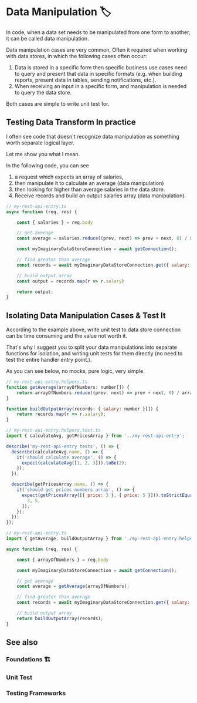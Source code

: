 # Data Manipulation 🏷️

In code, when a data set needs to be manipulated from one form to another, it can be called data manipulation.

Data manipulation cases are very common, Often it required when working with data stores, in which the following cases often occur:

1. Data is stored in a specific form then specific business use cases need to query and present that data in specific formats (e.g. when building reports, present data in tables, sending notifications, etc.).
1. When receiving an input in a specific form, and manipulation is needed to query the data store.

Both cases are simple to write unit test for.

<!-- This case is classic for unit tests, it saves you from regressions, increase your confidence in code changes (see explained unit tests **[pros 👍](../pros.md)**). -->

## Testing Data Transform In practice

I often see code that doesn't recognize data manipulation as something worth separate logical layer.

Let me show you what I mean.

In the following code, you can see

1. a request which expects an array of salaries,
2. then manipulate it to calculate an average (data manipulation)
3. then looking for higher than average salaries in the data store.
4. Receive records and build an output salaries array (data manipulation).

```javascript
// my-rest-api-entry.ts
async function (req, res) {

    const { salaries } = req.body

    // get average
    const average = salaries.reduce((prev, next) => prev + next, 0) / salaries.length

    const myImaginaryDataStoreConnection = await getConnection();

    // find greater than average
    const records = await myImaginaryDataStoreConnection.get({ salary: { greaterThan: average } })

    // build output array
    const output = records.map(r => r.salary)

    return output;
}
```

## Isolating Data Manipulation Cases & Test It

According to the example above, write unit test to data store connection can be time consuming and the value not worth it.

That's why I suggest you to split your data manipulations into separate functions for isolation, and writing unit tests for them directly (no need to test the entire handler entry point.).

As you can see below, no mocks, pure logic, very simple.

```javascript
// my-rest-api-entry.helpers.ts
function getAverage(arrayOfNumbers: number[]) {
    return arrayOfNumbers.reduce((prev, next) => prev + next, 0) / arrayOfNumbers.length
}

function buildOutputArray(records: { salary: number }[]) {
    return records.map(r => r.salary);
}

// my-rest-api-entry.helpers.test.ts
import { calculateAvg, getPricesArray } from '../my-rest-api-entry';

describe('my-rest-api-entry tests', () => {
  describe(calculateAvg.name, () => {
    it('should calculate average', () => {
      expect(calculateAvg([1, 2, 3])).toBe(2);
    });
  });

  describe(getPricesArray.name, () => {
    it('should get prices numbers array', () => {
      expect(getPricesArray([{ price: 3 }, { price: 5 }])).toStrictEqual([
        3, 5,
      ]);
    });
  });
});

// my-rest-api-entry.ts
import { getAverage, buildOutputArray } from './my-rest-api-entry.helpers';

async function (req, res) {

    const { arrayOfNumbers } = req.body

    const myImaginaryDataStoreConnection = await getConnection();

    // get average
    const average = getAverage(arrayOfNumbers);

    // find greater than average
    const records = await myImaginaryDataStoreConnection.get({ salary: { greaterThan: average } })

    // build output array
    return buildOutputArray(records);
}
```

## See also

### Foundations 🏗️

### Unit Test

### Testing Frameworks
